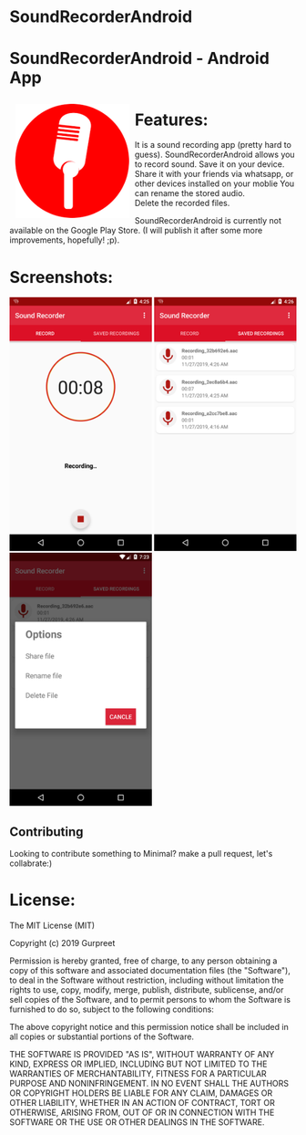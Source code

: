 # SoundRecorderAndroid

# SoundRecorderAndroid - Android App
<img src="/ReadmeFiles/SoundRecorderAndroid_logo.png" align="left"
width="200" hspace="10" vspace="10">

# Features:
It is a sound recording app (pretty hard to guess).
SoundRecorderAndroid allows you to record sound.
Save it on your device.
Share it with your friends via whatsapp, or other devices installed on your moblie
You can rename the stored audio.  
Delete the recorded files.  

SoundRecorderAndroid is currently not available on the Google Play Store. 
(I will publish it after some more improvements, hopefully! ;p).

# Screenshots:
<div id="screenshot">
  <img src="/ReadmeFiles/screenshot1.png" width="250">
  <img src="/ReadmeFiles/screenshot2.png" width="250">
  <img src="/ReadmeFiles/screenshot3.png" width="250">
</div>

## Contributing
Looking to contribute something to Minimal? make a pull request, let's collabrate:)

# License:
The MIT License (MIT)

Copyright (c) 2019 Gurpreet

Permission is hereby granted, free of charge, to any person obtaining a copy
of this software and associated documentation files (the "Software"), to deal
in the Software without restriction, including without limitation the rights
to use, copy, modify, merge, publish, distribute, sublicense, and/or sell
copies of the Software, and to permit persons to whom the Software is
furnished to do so, subject to the following conditions:

The above copyright notice and this permission notice shall be included in all
copies or substantial portions of the Software.

THE SOFTWARE IS PROVIDED "AS IS", WITHOUT WARRANTY OF ANY KIND, EXPRESS OR
IMPLIED, INCLUDING BUT NOT LIMITED TO THE WARRANTIES OF MERCHANTABILITY,
FITNESS FOR A PARTICULAR PURPOSE AND NONINFRINGEMENT. IN NO EVENT SHALL THE
AUTHORS OR COPYRIGHT HOLDERS BE LIABLE FOR ANY CLAIM, DAMAGES OR OTHER
LIABILITY, WHETHER IN AN ACTION OF CONTRACT, TORT OR OTHERWISE, ARISING FROM,
OUT OF OR IN CONNECTION WITH THE SOFTWARE OR THE USE OR OTHER DEALINGS IN THE
SOFTWARE.

